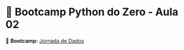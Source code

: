 # 🐍 Bootcamp Python do Zero - Aula 02

📅 **Bootcamp:** [Jornada de Dados](https://suajornadadedados.com.br/)


